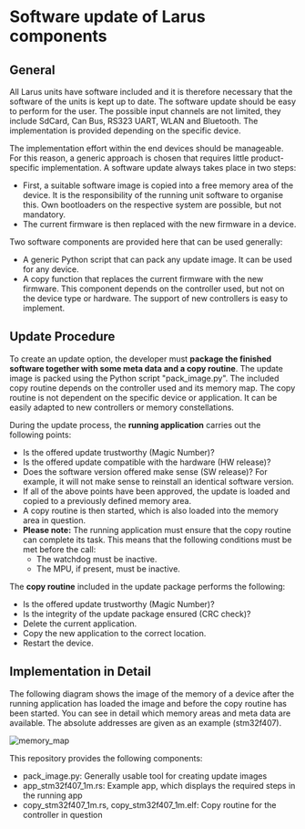 Software update of Larus components
===================================
General
-------
All Larus units have software included and it is therefore necessary that the software of the units is kept up to date. The software update should be easy to perform for the user. The possible input channels are not limited, they include SdCard, Can Bus, RS323 UART, WLAN and Bluetooth. The implementation is provided depending on the specific device.

The implementation effort within the end devices should be manageable. For this reason, a generic approach is chosen that requires little product-specific implementation. A software update always takes place in two steps:
- First, a suitable software image is copied into a free memory area of the device. It is the responsibility of the running unit software to organise this. Own bootloaders on the respective system are possible, but not mandatory.
- The current firmware is then replaced with the new firmware in a device.

Two software components are provided here that can be used generally:
- A generic Python script that can pack any update image. It can be used for any device.
- A copy function that replaces the current firmware with the new firmware. This component depends on the controller used, but not on the device type or hardware. The support of new controllers is easy to implement.

Update Procedure
----------------
To create an update option, the developer must **package the finished software together with some meta data and a copy routine**. The update image is packed using the Python script "pack_image.py". The included copy routine depends on the controller used and its memory map. The copy routine is not dependent on the specific device or application. It can be easily adapted to new controllers or memory constellations.
 
During the update process, the **running application** carries out the following points:
- Is the offered update trustworthy (Magic Number)?
- Is the offered update compatible with the hardware (HW release)?
- Does the software version offered make sense (SW release)? For example, it will not make sense to reinstall an identical software version.
- If all of the above points have been approved, the update is loaded and copied to a previously defined memory area.
- A copy routine is then started, which is also loaded into the memory area in question.
- **Please note:** The running application must ensure that the copy routine can complete its task. This means that the following conditions must be met before the call:
  - The watchdog must be inactive.
  - The MPU, if present, must be inactive.

The **copy routine** included in the update package performs the following:
- Is the offered update trustworthy (Magic Number)?
- Is the integrity of the update package ensured (CRC check)?
- Delete the current application.
- Copy the new application to the correct location.
- Restart the device.

Implementation in Detail
------------------------
The following diagram shows the image of the memory of a device after the running application has loaded the image and before the copy routine has been started. You can see in detail which memory areas and meta data are available. The absolute addresses are given as an example (stm32f407).

![memory_map](https://github.com/larus-breeze/sw_tools/blob/master/sw_update/assets/copy_stm32f407_1m.png)

This repository provides the following components:
- pack_image.py: Generally usable tool for creating update images
- app_stm32f407_1m.rs: Example app, which displays the required steps in the running app
- copy_stm32f407_1m.rs, copy_stm32f407_1m.elf: Copy routine for the controller in question
